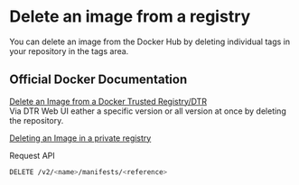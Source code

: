 # Delete an image from a registry

You can delete an image from the Docker Hub by deleting individual tags in your repository in the tags area.

## Official Docker Documentation
[Delete an Image from a Docker Trusted Registry/DTR](https://docs.docker.com/datacenter/dtr/2.0/repos-and-images/delete-an-image)  
Via DTR Web UI eather a specific version or all version at once by deleting the repository.

[Deleting an Image in a private registry](https://docs.docker.com/registry/spec/api/#deleting-an-image)  

Request API
```bash
DELETE /v2/<name>/manifests/<reference>
```